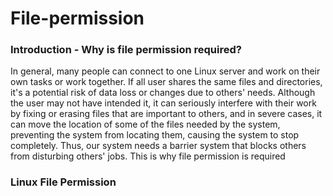 # File-permission

### Introduction - Why is file permission required?

In general, many people can connect to one Linux server and work on their own tasks or work together. If all user shares the same files and directories,  it's a potential risk of data loss or changes due to others' needs. Although the user may not have intended it, it can seriously interfere with their work by fixing or erasing files that are important to others, and in severe cases, it can move the location of some of the files needed by the system, preventing the system from locating them, causing the system to stop completely. Thus, our system needs a barrier system that blocks others from disturbing others' jobs. This is why file permission is required

### Linux File Permission
